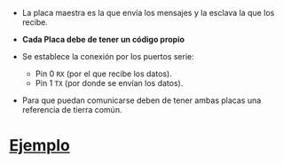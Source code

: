 + La placa maestra es la que envía los mensajes y la esclava la que los recibe.

+ **Cada Placa debe de tener un código propio**

+ Se establece la conexión por los puertos serie:
	+ Pin 0 `RX` (por el que recibe los datos).
	+ Pin 1 `TX` (por donde se envían los datos).

+ Para que puedan comunicarse deben de tener ambas placas una referencia de tierra común.

# [Ejemplo](https://www.tinkercad.com/things/e64Pz2h4cEK-copy-of-ejercicio-a-completar-proyecto-12-comunicaciones-entre)